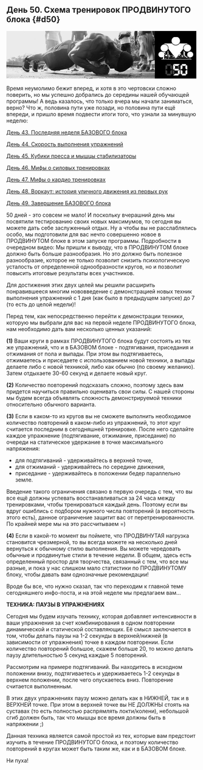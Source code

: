 ## День 50. Схема тренировок ПРОДВИНУТОГО блока {#d50}

![](src/img/50.jpg)

Время неумолимо бежит вперед, и хотя в это чертовски сложно поверить, но мы успешно добрались до середины нашей обучающей программы! А ведь казалось, что только вчера мы начали заниматься, верно? Что ж, половина пути уже позади, но половина пути ещё впереди, и пришло время подвести итоги того, что узнали за минувшую неделю: 

[День 43. Последняя неделя БАЗОВОГО блока](#d43)

[День 44. Скорость выполнения упражнений](#d44)

[День 45. Кубики пресса и мышцы стабилизаторы](#d45)

[День 46. Мифы о силовых тренировках](#d46)

[День 47. Мифы о кардио тренировках](#d47)

[День 48. Воркаут: история уличного движения из первых рук](#d48)

[День 49. Завершение БАЗОВОГО блока](#d49)

50 дней - это совсем не мало! И поскольку вчерашний день мы посвятили тестированию своих новых максимумов, то сегодня вы можете дать себе заслуженный отдых. Ну а чтобы вы не расслаблялись особо, мы подготовили для вас нечто совершенно новое в ПРОДВИНУТОМ блоке в этом запуске программы. Подробности в очередном видео:
Мы пришли к выводу, что в ПРОДВИНУТОМ блоке должно быть больше разнообразия. Но это должно быть полезное разнообразие, которое не только позволит снизить психологическую усталость от определенной однообразности кругов, но и позволит повысить итоговые результаты всех участников. 

Для достижения этих двух целей мы решили расширить понравившееся многим нововведение с демонстрацией новых техник выполнения упражнений с 1 дня (как было в предыдущем запуске) до 7 (то есть до целой недели)! 

Перед тем, как непосредственно перейти к демонстрации техники, которую мы выбрали для вас на первой неделе ПРОДВИНУТОГО блока, нам необходимо дать вам несколько ценных указаний: 

**(1)** Ваши круги в рамках ПРОДВИНУТОГО блока будут состоять из тех же упражнений, что и в БАЗОВОМ блоке - подтягивания, приседания и отжимания от пола и выпады. При этом вы подтягиваетесь, отжимаетесь и приседаете с использованием новой техники, а выпады делаете либо с новой техникой, либо как обычно (по своему желанию). Затем отдыхаете 30-60 секунд и делаете новый круг. 

**(2)** Количество повторений подсказать сложно, поэтому здесь вам придется научиться правильно оценивать свои силы. С нашей стороны мы будем всегда объявлять сложность демонстрируемой техники относительно обычного варианта. 

**(3)** Если в каком-то из кругов вы не сможете выполнить необходимое количество повторений в каком-либо из упражнений, то этот круг считается последним в сегодняшней тренировке. После него сделайте каждое упражнение (подтягивание, отжимание, приседание) по очереди на статическое удержание в точке максимального напряжения: 

- для подтягиваний - удерживайтесь в верхней точке, 
- для отжиманий - удерживайтесь по середине движения, 
- приседание - удерживайтесь в положении бедер параллельно земле. 

Введение такого ограничения связано в первую очередь с тем, что вы все ещё должны успевать восстанавливаться за 24 часа между тренировками, чтобы тренироваться каждый день. Поэтому если вы вдруг ошиблись с подбором нужного числа повторений (а вероятность этого есть), данное ограничение защитит вас от перетренированности. По крайней мере мы на это рассчитываем =) 

**(4)** Если в какой-то момент вы поймете, что ПРОДВИНУТАЯ нагрузка становится чрезмерной, то вы всегда можете на несколько дней вернуться к обычному стилю выполнения. Вы можете чередовать обычные и продвинутые стили в течение недели. В общем, здесь есть определенный простор для творчества, связанный с тем, что все мы разные, и пока у нас слишком мало статистики по ПРОДВИНУТОМУ блоку, чтобы давать вам однозначные рекомендации! 

Вроде бы все, что нужно сказал, так что переходим к главной теме сегодняшнего инфо-поста, и на этой неделе мы предлагаем вам... 

**ТЕХНИКА: ПАУЗЫ В УПРАЖНЕНИЯХ** 

Сегодня мы будем изучать технику, которая добавляет интенсивности в ваши упражнения за счет комбинирования в одном повторении динамической и статической составляющих. Её смысл заключается в том, чтобы делать паузы на 1-2 секунды в верхней/нижней (в зависимости от упражнения) точке в каждом повторении. Если количество повторений большое, скажем больше 20, то можно делать паузу длительностью 5 секунд каждые 5 повторений. 

Рассмотрим на примере подтягиваний. Вы находитесь в исходном положении внизу, подтягиваетесь и удерживаетесь 1-2 секунды в верхнем положении, после чего опускаетесь вниз. Повторение считается выполненным.

В этих двух упражнениях паузу можно делать как в НИЖНЕЙ, так и в ВЕРХНЕЙ точке. При этом в верхней точке вы НЕ ДОЛЖНЫ стоять на суставах (то есть полностью распрямлять локти/колени), небольшой сгиб должен быть, так что мышцы все время должны быть в напряжении ;) 

Данная техника является самой простой из тех, которые вам предстоит изучить в течение ПРОДВИНУТОГО блока, и поэтому количество повторений в кругах может быть таким же, как и в БАЗОВОМ блоке. 

Ни пуха! 

